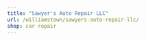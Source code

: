 ```yaml
---
title: "Sawyer's Auto Repair LLC"
url: /williamstown/sawyers-auto-repair-llc/
shop: car repair
---
```

